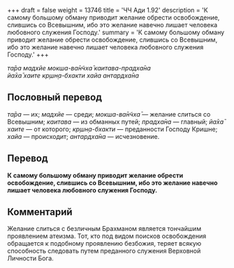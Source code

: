 +++
draft = false
weight = 13746
title = 'ЧЧ Ади 1.92'
description = 'К самому большому обману приводит желание обрести освобождение, слившись со Всевышним, ибо это желание навечно лишает человека любовного служения Господу.'
summary = 'К самому большому обману приводит желание обрести освобождение, слившись со Всевышним, ибо это желание навечно лишает человека любовного служения Господу.'
+++

_та̄ра мадхйе мокша-ва̄н̃чха̄ каитава-прадха̄на  
йа̄ха̄ хаите кр̣шн̣а-бхакти хайа антардха̄на_

## Пословный перевод

_та̄ра_ — их; _мадхйе_ — среди; _мокша_\-_ва̄н̃чха̄_ — желание слиться со Всевышним; _каитава_ — из обманных путей; _прадха̄на_ — главный; _йа̄ха̄_ _хаите_ — от которого; _кр̣шн̣а_\-_бхакти_ — преданности Господу Кришне; _хайа_ — происходит; _антардха̄на_ — исчезновение.

## Перевод

**К самому большому обману приводит желание обрести освобождение, слившись со Всевышним, ибо это желание навечно лишает человека любовного служения Господу.**

## Комментарий

Желание слиться с безличным Брахманом является тончайшим проявлением атеизма. Тот, кто под видом поисков освобождения обращается к подобному проявлению безбожия, теряет всякую способность следовать путем преданного служения Верховной Личности Бога.
